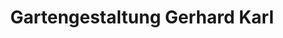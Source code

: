---
title: "Gartengestaltung Gerhard Karl"
url: /villach/gartengestaltung-gerhard-karl/
shop: Garten-Center
---
